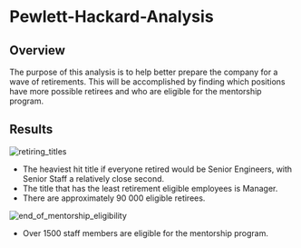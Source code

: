 # Pewlett-Hackard-Analysis

## Overview
  The purpose of this analysis is to help better prepare the company for a wave of retirements. This will be accomplished by finding which positions have more possible retirees and who are eligible for the mentorship program.
  
## Results
 ![retiring_titles](https://user-images.githubusercontent.com/82982832/121833590-a7f7d900-cc9a-11eb-926c-26556d5cef1a.png)
  - The heaviest hit title if everyone retired would be Senior Engineers, with Senior Staff a relatively close second.
  - The title that has the least retirement eligible employees is Manager.
  - There are approximately 90 000 eligible retirees.

![end_of_mentorship_eligibility](https://user-images.githubusercontent.com/82982832/121834178-1721fd00-cc9c-11eb-823f-02a04ed8371e.png)
  - Over 1500 staff members are eligible for the mentorship program.

